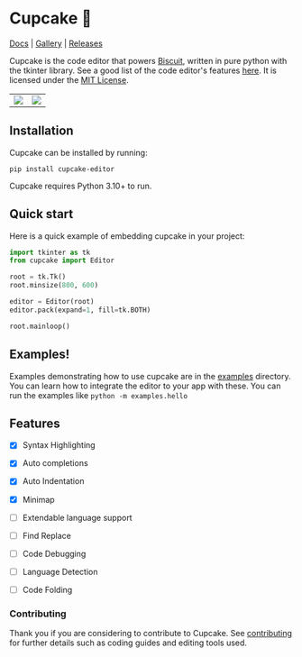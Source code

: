 # Cupcake 🧁

[Docs](https://billyeatcookies.github.io/cupcake/pages/docs.html) |
[Gallery](https://billyeatcookies.github.io/cupcake/index.html) |
[Releases](https://github.com/billyeatcookies/cupcake/releases)

<!--
<table>
    <td>
        <a href=https://billyeatcookies.github.io/cupcake/pages/docs.html>Docs</a>
    </td>
    <td>
        <a href=https://billyeatcookies.github.io/cupcake/index.html>Documentation</a>
    </td>
    <td>
        <a href=https://github.com/billyeatcookies/cupcake/releases>Releases</a>
    </td>
</table> -->

Cupcake is the code editor that powers [Biscuit](https://github.com/billyeatcookies/Biscuit), written in pure python with the tkinter library. See a good list of the code editor's features [here](#features). It is licensed under the [MIT License](./LICENSE).

<table>
    <td>
        <img src=https://user-images.githubusercontent.com/70792552/162617435-a9145e3e-e380-4afd-8e78-cbeedeb1bd24.gif />
    </td>
    <td>
        <img src=https://user-images.githubusercontent.com/70792552/162617464-65169951-fc20-44f3-9f24-a7d80cb6eb10.gif />
    </td>
</table>

<!-- ![something](.github/res/screenshot.png) -->

## Installation
Cupcake can be installed by running:
```
pip install cupcake-editor
```
Cupcake requires Python 3.10+ to run.

## Quick start
Here is a quick example of embedding cupcake in your project:
```py
import tkinter as tk
from cupcake import Editor 

root = tk.Tk()
root.minsize(800, 600)

editor = Editor(root)
editor.pack(expand=1, fill=tk.BOTH)

root.mainloop()
```

## Examples!
Examples demonstrating how to use cupcake are in the [examples](./examples) directory. You can learn how to integrate the editor to your app with these. You can run the examples like `python -m examples.hello`

## Features

- [x] Syntax Highlighting
- [x] Auto completions
- [x] Auto Indentation
- [x] Minimap
- [ ] Extendable language support
- [ ] Find Replace
- [ ] Code Debugging
- [ ] Language Detection
- [ ] Code Folding


### Contributing
Thank you if you are considering to contribute to Cupcake. See [contributing](./CONTRIBUTING.md) for further details such as coding guides and editing tools used.

